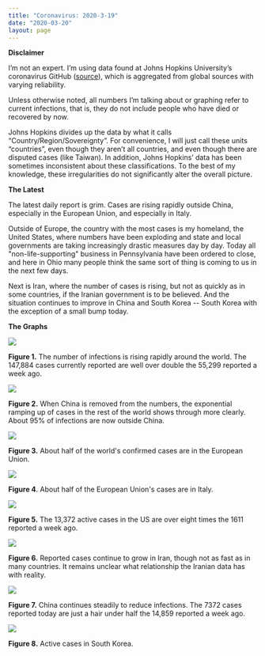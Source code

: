 ```yaml
---
title: "Coronavirus: 2020-3-19"
date: "2020-03-20"
layout: page
---
```


**Disclaimer**

I’m not an expert. I’m using data found at Johns Hopkins University’s coronavirus GitHub ([source](https://github.com/CSSEGISandData/COVID-19/tree/master/csse_covid_19_data/csse_covid_19_daily_reports)), which is aggregated from global sources with varying reliability.

Unless otherwise noted, all numbers I’m talking about or graphing refer to current infections, that is, they do not include people who have died or recovered by now.

Johns Hopkins divides up the data by what it calls “Country/Region/Sovereignty”. For convenience, I will just call these units “countries”, even though they aren’t all countries, and even though there are disputed cases (like Taiwan). In addition, Johns Hopkins’ data has been sometimes inconsistent about these classifications. To the best of my knowledge, these irregularities do not significantly alter the overall picture.

**The Latest**

The latest daily report is grim. Cases are rising rapidly outside China, especially in the European Union, and especially in Italy.

Outside of Europe, the country with the most cases is my homeland, the United States, where numbers have been exploding and state and local governments are taking increasingly drastic measures day by day. Today all "non-life-supporting" business in Pennsylvania have been ordered to close, and here in Ohio many people think the same sort of thing is coming to us in the next few days.

Next is Iran, where the number of cases is rising, but not as quickly as in some countries, if the Iranian government is to be believed. And the situation continues to improve in China and South Korea -- South Korea with the exception of a small bump today.

**The Graphs**

![](../../i/8b.png)

**Figure 1.** The number of infections is rising rapidly around the world. The 147,884 cases currently reported are well over double the 55,299 reported a week ago.

![](../../i/8c.png)

**Figure 2.** When China is removed from the numbers, the exponential ramping up of cases in the rest of the world shows through more clearly. About 95% of infections are now outside China.

![](../../i/8d.png)

**Figure 3.** About half of the world's confirmed cases are in the European Union.

![](../../i/8e.png)

**Figure 4**. About half of the European Union's cases are in Italy.

![](../../i/8f.png)

**Figure 5.** The 13,372 active cases in the US are over eight times the 1611 reported a week ago.

![](../../i/8g.png)

**Figure 6.** Reported cases continue to grow in Iran, though not as fast as in many countries. It remains unclear what relationship the Iranian data has with reality.

![](../../i/8h.png)

**Figure 7.** China continues steadily to reduce infections. The 7372 cases reported today are just a hair under half the 14,859 reported a week ago.

![](../../i/8i.png)

**Figure 8.** Active cases in South Korea.
